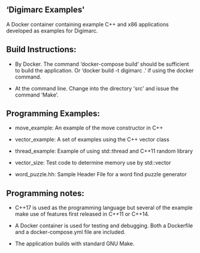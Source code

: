 
‘Digimarc Examples'
-----------------------

A Docker container containing example C++ and x86 applications
developed as examples for Digimarc.


Build Instructions:
-------------------

* By Docker.  The command ‘docker-compose build’ should be sufficient to
  build the application.  Or ‘docker build -t digimarc .’ if using
  the docker command.

* At the command line.  Change into the directory 'src' and issue the
  command ‘Make’.


Programming Examples:
------------------------

* move_example:    An example of the move constructor in C++

* vector_example:  A set of examples using the C++ vector class

* thread_example:  Example of using std::thread and C++11 random library

* vector_size:     Test code to determine memory use by std::vector

* word_puzzle.hh:  Sample Header File for a word find puzzle generator


Programming notes:
------------------


* C++17 is used as the  programming language but several of the example
  make use of features first released in C++11 or C++14.

* A Docker container is used for testing and debugging.  Both a Dockerfile
  and a docker-compose.yml file are included.

* The application builds with standard GNU Make.
